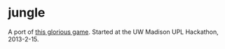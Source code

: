 jungle
======

A port of [this glorious game](http://en.wikipedia.org/wiki/Spelling_Jungle).
Started at the UW Madison UPL Hackathon, 2013-2-15.
